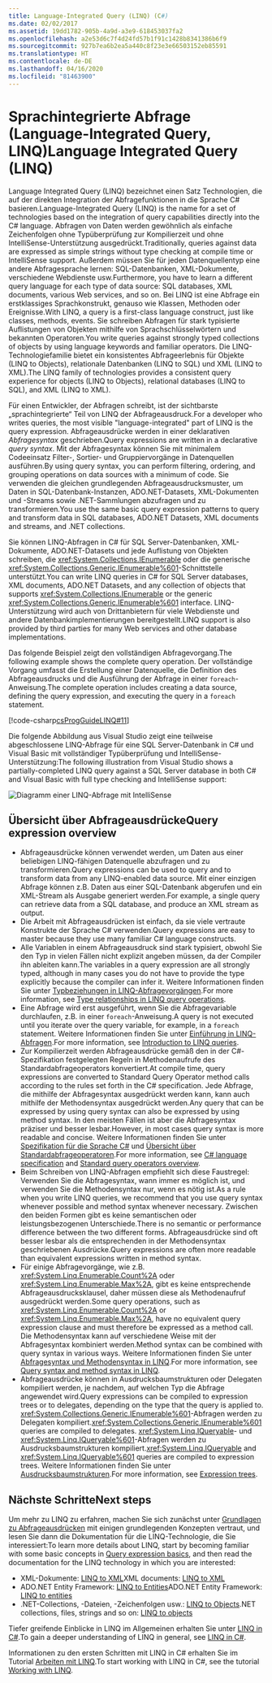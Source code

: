```yaml
---
title: Language-Integrated Query (LINQ) (C#)
ms.date: 02/02/2017
ms.assetid: 19dd1782-905b-4a9d-a3e9-618453037fa2
ms.openlocfilehash: a2e53d6c7f4d24fd57b1f91c1428b8341386b6f9
ms.sourcegitcommit: 927b7ea6b2ea5a440c8f23e3e66503152eb85591
ms.translationtype: HT
ms.contentlocale: de-DE
ms.lasthandoff: 04/16/2020
ms.locfileid: "81463900"
---
```

# <a name="language-integrated-query-linq"></a><span data-ttu-id="58cfb-102">Sprachintegrierte Abfrage (Language-Integrated Query, LINQ)</span><span class="sxs-lookup"><span data-stu-id="58cfb-102">Language Integrated Query (LINQ)</span></span>

<span data-ttu-id="58cfb-103">Language Integrated Query (LINQ) bezeichnet einen Satz Technologien, die auf der direkten Integration der Abfragefunktionen in die Sprache C# basieren.</span><span class="sxs-lookup"><span data-stu-id="58cfb-103">Language-Integrated Query (LINQ) is the name for a set of technologies based on the integration of query capabilities directly into the C# language.</span></span> <span data-ttu-id="58cfb-104">Abfragen von Daten werden gewöhnlich als einfache Zeichenfolgen ohne Typüberprüfung zur Kompilierzeit und ohne IntelliSense-Unterstützung ausgedrückt.</span><span class="sxs-lookup"><span data-stu-id="58cfb-104">Traditionally, queries against data are expressed as simple strings without type checking at compile time or IntelliSense support.</span></span> <span data-ttu-id="58cfb-105">Außerdem müssen Sie für jeden Datenquellentyp eine andere Abfragesprache lernen: SQL-Datenbanken, XML-Dokumente, verschiedene Webdienste usw.</span><span class="sxs-lookup"><span data-stu-id="58cfb-105">Furthermore, you have to learn a different query language for each type of data source: SQL databases, XML documents, various Web services, and so on.</span></span> <span data-ttu-id="58cfb-106">Bei LINQ ist eine Abfrage ein erstklassiges Sprachkonstrukt, genauso wie Klassen, Methoden oder Ereignisse.</span><span class="sxs-lookup"><span data-stu-id="58cfb-106">With LINQ, a query is a first-class language construct, just like classes, methods, events.</span></span> <span data-ttu-id="58cfb-107">Sie schreiben Abfragen für stark typisierte Auflistungen von Objekten mithilfe von Sprachschlüsselwörtern und bekannten Operatoren.</span><span class="sxs-lookup"><span data-stu-id="58cfb-107">You write queries against strongly typed collections of objects by using language keywords and familiar operators.</span></span> <span data-ttu-id="58cfb-108">Die LINQ-Technologiefamilie bietet ein konsistentes Abfrageerlebnis für Objekte (LINQ to Objects), relationale Datenbanken (LINQ to SQL) und XML (LINQ to XML).</span><span class="sxs-lookup"><span data-stu-id="58cfb-108">The LINQ family of technologies provides a consistent query experience for objects (LINQ to Objects), relational databases (LINQ to SQL), and XML (LINQ to XML).</span></span>

<span data-ttu-id="58cfb-109">Für einen Entwickler, der Abfragen schreibt, ist der sichtbarste „sprachintegrierte“ Teil von LINQ der Abfrageausdruck.</span><span class="sxs-lookup"><span data-stu-id="58cfb-109">For a developer who writes queries, the most visible "language-integrated" part of LINQ is the query expression.</span></span> <span data-ttu-id="58cfb-110">Abfrageausdrücke werden in einer deklarativen *Abfragesyntax* geschrieben.</span><span class="sxs-lookup"><span data-stu-id="58cfb-110">Query expressions are written in a declarative *query syntax*.</span></span> <span data-ttu-id="58cfb-111">Mit der Abfragesyntax können Sie mit minimalem Codeeinsatz Filter-, Sortier- und Gruppiervorgänge in Datenquellen ausführen.</span><span class="sxs-lookup"><span data-stu-id="58cfb-111">By using query syntax, you can perform filtering, ordering, and grouping operations on data sources with a minimum of code.</span></span> <span data-ttu-id="58cfb-112">Sie verwenden die gleichen grundlegenden Abfrageausdrucksmuster, um Daten in SQL-Datenbank-Instanzen, ADO.NET-Datasets, XML-Dokumenten und -Streams sowie .NET-Sammlungen abzufragen und zu transformieren.</span><span class="sxs-lookup"><span data-stu-id="58cfb-112">You use the same basic query expression patterns to query and transform data in SQL databases, ADO.NET Datasets, XML documents and streams, and .NET collections.</span></span>

<span data-ttu-id="58cfb-113">Sie können LINQ-Abfragen in C# für SQL Server-Datenbanken, XML-Dokumente, ADO.NET-Datasets und jede Auflistung von Objekten schreiben, die <xref:System.Collections.IEnumerable> oder die generische <xref:System.Collections.Generic.IEnumerable%601>-Schnittstelle unterstützt.</span><span class="sxs-lookup"><span data-stu-id="58cfb-113">You can write LINQ queries in C# for SQL Server databases, XML documents, ADO.NET Datasets, and any collection of objects that supports <xref:System.Collections.IEnumerable> or the generic <xref:System.Collections.Generic.IEnumerable%601> interface.</span></span> <span data-ttu-id="58cfb-114">LINQ-Unterstützung wird auch von Drittanbietern für viele Webdienste und andere Datenbankimplementierungen bereitgestellt.</span><span class="sxs-lookup"><span data-stu-id="58cfb-114">LINQ support is also provided by third parties for many Web services and other database implementations.</span></span>

<span data-ttu-id="58cfb-115">Das folgende Beispiel zeigt den vollständigen Abfragevorgang.</span><span class="sxs-lookup"><span data-stu-id="58cfb-115">The following example shows the complete query operation.</span></span> <span data-ttu-id="58cfb-116">Der vollständige Vorgang umfasst die Erstellung einer Datenquelle, die Definition des Abfrageausdrucks und die Ausführung der Abfrage in einer `foreach`-Anweisung.</span><span class="sxs-lookup"><span data-stu-id="58cfb-116">The complete operation includes creating a data source, defining the query expression, and executing the query in a `foreach` statement.</span></span>

[!code-csharp[csProgGuideLINQ#11](~/samples/snippets/csharp/concepts/linq/index_1.cs)]

<span data-ttu-id="58cfb-117">Die folgende Abbildung aus Visual Studio zeigt eine teilweise abgeschlossene LINQ-Abfrage für eine SQL Server-Datenbank in C# und Visual Basic mit vollständiger Typüberprüfung und IntelliSense-Unterstützung:</span><span class="sxs-lookup"><span data-stu-id="58cfb-117">The following illustration from Visual Studio shows a partially-completed LINQ query against a SQL Server database in both C# and Visual Basic with full type checking and IntelliSense support:</span></span>

![Diagramm einer LINQ-Abfrage mit IntelliSense](./media/introduction-to-linq/linq-query-intellisense.png)

## <a name="query-expression-overview"></a><span data-ttu-id="58cfb-119">Übersicht über Abfrageausdrücke</span><span class="sxs-lookup"><span data-stu-id="58cfb-119">Query expression overview</span></span>

- <span data-ttu-id="58cfb-120">Abfrageausdrücke können verwendet werden, um Daten aus einer beliebigen LINQ-fähigen Datenquelle abzufragen und zu transformieren.</span><span class="sxs-lookup"><span data-stu-id="58cfb-120">Query expressions can be used to query and to transform data from any LINQ-enabled data source.</span></span> <span data-ttu-id="58cfb-121">Mit einer einzigen Abfrage können z.B. Daten aus einer SQL-Datenbank abgerufen und ein XML-Stream als Ausgabe generiert werden.</span><span class="sxs-lookup"><span data-stu-id="58cfb-121">For example, a single query can retrieve data from a SQL database, and produce an XML stream as output.</span></span>
- <span data-ttu-id="58cfb-122">Die Arbeit mit Abfrageausdrücken ist einfach, da sie viele vertraute Konstrukte der Sprache C# verwenden.</span><span class="sxs-lookup"><span data-stu-id="58cfb-122">Query expressions are easy to master because they use many familiar C# language constructs.</span></span>
- <span data-ttu-id="58cfb-123">Alle Variablen in einem Abfrageausdruck sind stark typisiert, obwohl Sie den Typ in vielen Fällen nicht explizit angeben müssen, da der Compiler ihn ableiten kann.</span><span class="sxs-lookup"><span data-stu-id="58cfb-123">The variables in a query expression are all strongly typed, although in many cases you do not have to provide the type explicitly because the compiler can infer it.</span></span> <span data-ttu-id="58cfb-124">Weitere Informationen finden Sie unter [Typbeziehungen in LINQ-Abfragevorgängen](type-relationships-in-linq-query-operations.md).</span><span class="sxs-lookup"><span data-stu-id="58cfb-124">For more information, see [Type relationships in LINQ query operations](type-relationships-in-linq-query-operations.md).</span></span>
- <span data-ttu-id="58cfb-125">Eine Abfrage wird erst ausgeführt, wenn Sie die Abfragevariable durchlaufen, z.B. in einer `foreach`-Anweisung.</span><span class="sxs-lookup"><span data-stu-id="58cfb-125">A query is not executed until you iterate over the query variable, for example, in a `foreach` statement.</span></span> <span data-ttu-id="58cfb-126">Weitere Informationen finden Sie unter [Einführung in LINQ-Abfragen](introduction-to-linq-queries.md).</span><span class="sxs-lookup"><span data-stu-id="58cfb-126">For more information, see [Introduction to LINQ queries](introduction-to-linq-queries.md).</span></span>
- <span data-ttu-id="58cfb-127">Zur Kompilierzeit werden Abfrageausdrücke gemäß den in der C#-Spezifikation festgelegten Regeln in Methodenaufrufe des Standardabfrageoperators konvertiert.</span><span class="sxs-lookup"><span data-stu-id="58cfb-127">At compile time, query expressions are converted to Standard Query Operator method calls according to the rules set forth in the C# specification.</span></span> <span data-ttu-id="58cfb-128">Jede Abfrage, die mithilfe der Abfragesyntax ausgedrückt werden kann, kann auch mithilfe der Methodensyntax ausgedrückt werden.</span><span class="sxs-lookup"><span data-stu-id="58cfb-128">Any query that can be expressed by using query syntax can also be expressed by using method syntax.</span></span> <span data-ttu-id="58cfb-129">In den meisten Fällen ist aber die Abfragesyntax präziser und besser lesbar.</span><span class="sxs-lookup"><span data-stu-id="58cfb-129">However, in most cases query syntax is more readable and concise.</span></span> <span data-ttu-id="58cfb-130">Weitere Informationen finden Sie unter [Spezifikation für die Sprache C#](~/_csharplang/spec/expressions.md#query-expressions) und [Übersicht über Standardabfrageoperatoren](standard-query-operators-overview.md).</span><span class="sxs-lookup"><span data-stu-id="58cfb-130">For more information, see [C# language specification](~/_csharplang/spec/expressions.md#query-expressions) and [Standard query operators overview](standard-query-operators-overview.md).</span></span>
- <span data-ttu-id="58cfb-131">Beim Schreiben von LINQ-Abfragen empfiehlt sich diese Faustregel: Verwenden Sie die Abfragesyntax, wann immer es möglich ist, und verwenden Sie die Methodensyntax nur, wenn es nötig ist.</span><span class="sxs-lookup"><span data-stu-id="58cfb-131">As a rule when you write LINQ queries, we recommend that you use query syntax whenever possible and method syntax whenever necessary.</span></span> <span data-ttu-id="58cfb-132">Zwischen den beiden Formen gibt es keine semantischen oder leistungsbezogenen Unterschiede.</span><span class="sxs-lookup"><span data-stu-id="58cfb-132">There is no semantic or performance difference between the two different forms.</span></span> <span data-ttu-id="58cfb-133">Abfrageausdrücke sind oft besser lesbar als die entsprechenden in der Methodensyntax geschriebenen Ausdrücke.</span><span class="sxs-lookup"><span data-stu-id="58cfb-133">Query expressions are often more readable than equivalent expressions written in method syntax.</span></span>
- <span data-ttu-id="58cfb-134">Für einige Abfragevorgänge, wie z.B. <xref:System.Linq.Enumerable.Count%2A> oder <xref:System.Linq.Enumerable.Max%2A>, gibt es keine entsprechende Abfrageausdrucksklausel, daher müssen diese als Methodenaufruf ausgedrückt werden.</span><span class="sxs-lookup"><span data-stu-id="58cfb-134">Some query operations, such as <xref:System.Linq.Enumerable.Count%2A> or <xref:System.Linq.Enumerable.Max%2A>, have no equivalent query expression clause and must therefore be expressed as a method call.</span></span> <span data-ttu-id="58cfb-135">Die Methodensyntax kann auf verschiedene Weise mit der Abfragesyntax kombiniert werden.</span><span class="sxs-lookup"><span data-stu-id="58cfb-135">Method syntax can be combined with query syntax in various ways.</span></span> <span data-ttu-id="58cfb-136">Weitere Informationen finden Sie unter [Abfragesyntax und Methodensyntax in LINQ](query-syntax-and-method-syntax-in-linq.md).</span><span class="sxs-lookup"><span data-stu-id="58cfb-136">For more information, see [Query syntax and method syntax in LINQ](query-syntax-and-method-syntax-in-linq.md).</span></span>
- <span data-ttu-id="58cfb-137">Abfrageausdrücke können in Ausdrucksbaumstrukturen oder Delegaten kompiliert werden, je nachdem, auf welchen Typ die Abfrage angewendet wird.</span><span class="sxs-lookup"><span data-stu-id="58cfb-137">Query expressions can be compiled to expression trees or to delegates, depending on the type that the query is applied to.</span></span> <span data-ttu-id="58cfb-138"><xref:System.Collections.Generic.IEnumerable%601>-Abfragen werden zu Delegaten kompiliert.</span><span class="sxs-lookup"><span data-stu-id="58cfb-138"><xref:System.Collections.Generic.IEnumerable%601> queries are compiled to delegates.</span></span> <span data-ttu-id="58cfb-139"><xref:System.Linq.IQueryable>- und <xref:System.Linq.IQueryable%601>-Abfragen werden zu Ausdrucksbaumstrukturen kompiliert.</span><span class="sxs-lookup"><span data-stu-id="58cfb-139"><xref:System.Linq.IQueryable> and <xref:System.Linq.IQueryable%601> queries are compiled to expression trees.</span></span> <span data-ttu-id="58cfb-140">Weitere Informationen finden Sie unter [Ausdrucksbaumstrukturen](../../../expression-trees.md).</span><span class="sxs-lookup"><span data-stu-id="58cfb-140">For more information, see [Expression trees](../../../expression-trees.md).</span></span>

## <a name="next-steps"></a><span data-ttu-id="58cfb-141">Nächste Schritte</span><span class="sxs-lookup"><span data-stu-id="58cfb-141">Next steps</span></span>

<span data-ttu-id="58cfb-142">Um mehr zu LINQ zu erfahren, machen Sie sich zunächst unter [Grundlagen zu Abfrageausdrücken](../../../linq/query-expression-basics.md) mit einigen grundlegenden Konzepten vertraut, und lesen Sie dann die Dokumentation für die LINQ-Technologie, die Sie interessiert:</span><span class="sxs-lookup"><span data-stu-id="58cfb-142">To learn more details about LINQ, start by becoming familiar with some basic concepts in [Query expression basics](../../../linq/query-expression-basics.md), and then read the documentation for the LINQ technology in which you are interested:</span></span>

- <span data-ttu-id="58cfb-143">XML-Dokumente: [LINQ to XML](linq-to-xml-overview.md)</span><span class="sxs-lookup"><span data-stu-id="58cfb-143">XML documents: [LINQ to XML](linq-to-xml-overview.md)</span></span>  
- <span data-ttu-id="58cfb-144">ADO.NET Entity Framework: [LINQ to Entities](../../../../framework/data/adonet/ef/language-reference/linq-to-entities.md)</span><span class="sxs-lookup"><span data-stu-id="58cfb-144">ADO.NET Entity Framework: [LINQ to entities](../../../../framework/data/adonet/ef/language-reference/linq-to-entities.md)</span></span>
- <span data-ttu-id="58cfb-145">.NET-Collections, -Dateien, -Zeichenfolgen usw.: [LINQ to Objects](linq-to-objects.md)</span><span class="sxs-lookup"><span data-stu-id="58cfb-145">.NET collections, files, strings and so on: [LINQ to objects](linq-to-objects.md)</span></span>

<span data-ttu-id="58cfb-146">Tiefer greifende Einblicke in LINQ im Allgemeinen erhalten Sie unter [LINQ in C#](../../../linq/linq-in-csharp.md).</span><span class="sxs-lookup"><span data-stu-id="58cfb-146">To gain a deeper understanding of LINQ in general, see [LINQ in C#](../../../linq/linq-in-csharp.md).</span></span>

<span data-ttu-id="58cfb-147">Informationen zu den ersten Schritten mit LINQ in C# erhalten Sie im Tutorial [Arbeiten mit LINQ](../../../tutorials/working-with-linq.md).</span><span class="sxs-lookup"><span data-stu-id="58cfb-147">To start working with LINQ in C#, see the tutorial [Working with LINQ](../../../tutorials/working-with-linq.md).</span></span>
